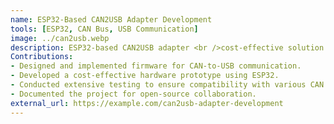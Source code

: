 ```yaml
---
name: ESP32-Based CAN2USB Adapter Development
tools: [ESP32, CAN Bus, USB Communication]
image: ../can2usb.webp
description: ESP32-based CAN2USB adapter <br />cost-effective solution for diagnostics of CAN networks. 
Contributions: 
- Designed and implemented firmware for CAN-to-USB communication.
- Developed a cost-effective hardware prototype using ESP32.
- Conducted extensive testing to ensure compatibility with various CAN network protocols.
- Documented the project for open-source collaboration.
external_url: https://example.com/can2usb-adapter-development
---
```

